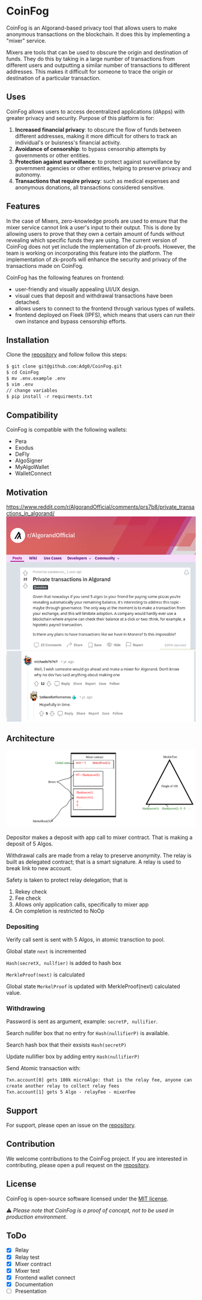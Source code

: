 # CoinFog

CoinFog is an Algorand-based privacy tool that allows users to make anonymous transactions on the blockchain.
It does this by implementing a "mixer" service.

Mixers are tools that can be used to obscure the origin and destination of funds.
They do this by taking in a large number of transactions from different users and outputting a similar number of transactions to different addresses.
This makes it difficult for someone to trace the origin or destination of a particular transaction.

## Uses

CoinFog allows users to access decentralized applications (dApps) with greater privacy and security.
Purpose of this platform is for:

1. **Increased financial privacy**: to obscure the flow of funds between different addresses, making it more difficult for others to track an individual's or buisness's financial activity.
2. **Avoidance of censorship**: to bypass censorship attempts by governments or other entities.
3. **Protection against surveillance**: to protect against surveillance by government agencies or other entities, helping to preserve privacy and autonomy.
4. **Transactions that require privacy**: such as medical expenses and anonymous donations, all transactions considered sensitive.

## Features

In the case of Mixers, zero-knowledge proofs are used to ensure that the mixer service cannot link a user's input to their output.
This is done by allowing users to prove that they own a certain amount of funds without revealing which specific funds they are using.
The current version of CoinFog does not yet include the implementation of zk-proofs.
However, the team is working on incorporating this feature into the platform.
The implementation of zk-proofs will enhance the security and privacy of the transactions made on CoinFog.

CoinFog has the following features on frontend:

- user-friendly and visually appealing UI/UX design.
- visual cues that deposit and withdrawal transactions have been detached.
- allows users to connect to the frontend through various types of wallets.
- frontend deployed on Fleek (IPFS), which means that users can run their own instance and bypass censorship efforts.

## Installation

Clone the [repository](https://github.com/Adg0/CoinFog) and follow follow this steps:

```console
$ git clone git@github.com:Adg0/CoinFog.git
$ cd CoinFog
$ mv .env.example .env
$ vim .env
// change variables
$ pip install -r requirments.txt
```

## Compatibility

CoinFog is compatible with the following wallets:

- Pera
- Exodus
- DeFly
- AlgoSigner
- MyAlgoWallet
- WalletConnect

## Motivation

https://www.reddit.com/r/AlgorandOfficial/comments/prs7b8/private_transactions_in_algorand/
![reddit post about anonymity](./docs/um_reddit.png)
![reddit response on post](./docs/um_reddit_resp.png)

## Architecture

![Mixer idea drawing](./docs/Mixer_idea.jpg)

Depositor makes a deposit with app call to mixer contract. That is making a deposit of 5 Algos.

Withdrawal calls are made from a relay to preserve anonymity.
The relay is built as delegated contract; that is a smart signature.
A relay is used to break link to new account.

Safety is taken to protect relay delegation; that is

1. Rekey check
2. Fee check
3. Allows only application calls, specifically to mixer app
4. On completion is restricted to NoOp

### Depositing

Verify call sent is sent with 5 Algos, in atomic transction to pool.

Global state `next` is incremented

`Hash(secretX, nullfier)` is added to hash box

`MerkleProof(next)` is calculated

Global state `MerkelProof` is updated with MerkleProof(next) calculated value.

### Withdrawing

Password is sent as argument, example: `secretP, nullifier`.

Search nullifer box that no entry for `Hash(nullifierP)` is available.

Search hash box that their exsists `Hash(secretP)`

Update nullifier box by adding entry `Hash(nullifierP)`

Send Atomic transaction with:

```
Txn.account[0] gets 100k microAlgo: that is the relay fee, anyone can create another relay to collect relay fees
Txn.account[1] gets 5 Algo - relayFee - mixerFee
```

## Support

For support, please open an issue on the [repository](https://github.com/Adg0/CoinFog/issues).

## Contribution

We welcome contributions to the CoinFog project.
If you are interested in contributing, please open a pull request on the [repository](https://github.com/Adg0/CoinFog/pulls).

## License

CoinFog is open-source software licensed under the [MIT license](https://github.com/Adg0/CoinFog/blob/main/LICENSE).

:warning: _Please note that CoinFog is a proof of concept, not to be used in production environment._

## ToDo

- [x] Relay
- [x] Relay test
- [x] Mixer contract
- [x] Mixer test
- [x] Frontend wallet connect
- [x] Documentation
- [ ] Presentation
